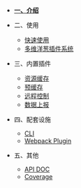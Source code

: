 
- [**一、介绍**](/README.md)

- 二、使用

    - [快速使用](contents/quick-usage.md)
    - [多维洋葱插件系统](contents/plugin.md)

- 三、内置插件

    - [资源缓存](contents/plugin-assets-cache.md)
    - [预缓存](contents/plugin-precache.md)
    - [远程控制](contents/plugin-remote-controller.md)
    - [数据上报](contents/todo.md)

- 四、配套设施

    - [CLI](contents/todo.md)
    - [Webpack Plugin](contents/todo.md)

- 五、其他
    - [API DOC](https://jerryc8080.github.io/GlacierJS/api/index.html)
    - [Coverage](https://jerryc8080.github.io/GlacierJS/coverage/lcov-report/index.html)